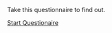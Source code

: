 Take this questionnaire to find out.

[Start Questionaire](https://survey.ambiguity-preferences.org/)
